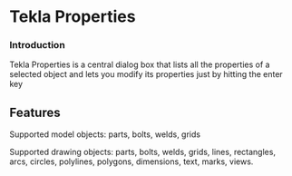 # Tekla Properties

### Introduction
Tekla Properties is a central dialog box that lists all the properties of a selected object and lets you modify its properties just by hitting the enter key

## Features
Supported model objects: parts, bolts, welds, grids

Supported drawing objects: parts, bolts, welds, grids, lines, rectangles, arcs, circles, polylines, polygons, dimensions, text, marks, views. 
